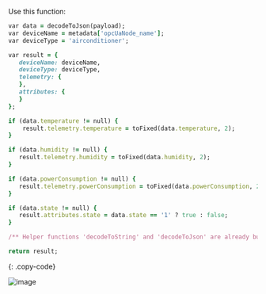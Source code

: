 Use this function:

```ruby
var data = decodeToJson(payload);
var deviceName = metadata['opcUaNode_name'];
var deviceType = 'airconditioner';

var result = {
   deviceName: deviceName,
   deviceType: deviceType,
   telemetry: {
   },
   attributes: {
   }
};

if (data.temperature != null) {
    result.telemetry.temperature = toFixed(data.temperature, 2);
}

if (data.humidity != null) {
   result.telemetry.humidity = toFixed(data.humidity, 2);
}

if (data.powerConsumption != null) {
   result.telemetry.powerConsumption = toFixed(data.powerConsumption, 2);
}

if (data.state != null) {
   result.attributes.state = data.state == '1' ? true : false;
}

/** Helper functions 'decodeToString' and 'decodeToJson' are already built-in **/

return result;
```
{: .copy-code}

![image](https://img.thingsboard.io/user-guide/integrations/opc-ua/opc-ua-uplink-converter-tbel.png)